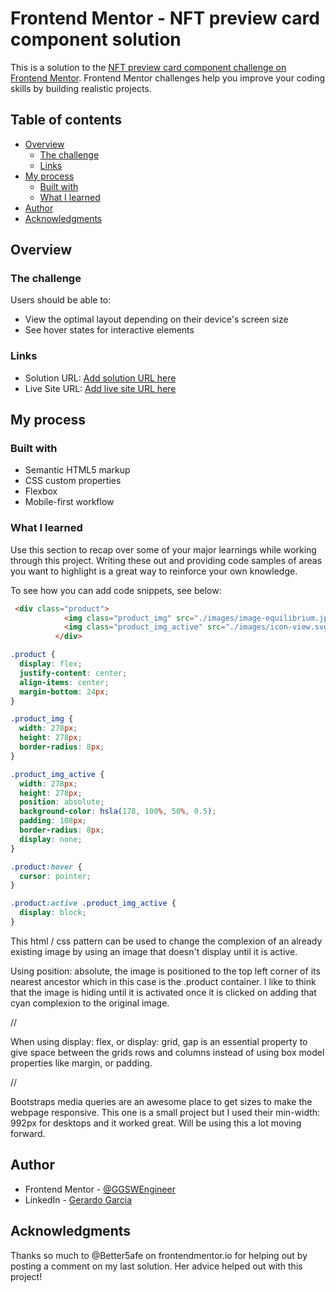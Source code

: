 # Frontend Mentor - NFT preview card component solution

This is a solution to the [NFT preview card component challenge on Frontend Mentor](https://www.frontendmentor.io/challenges/nft-preview-card-component-SbdUL_w0U). Frontend Mentor challenges help you improve your coding skills by building realistic projects. 

## Table of contents

- [Overview](#overview)
  - [The challenge](#the-challenge)
  - [Links](#links)
- [My process](#my-process)
  - [Built with](#built-with)
  - [What I learned](#what-i-learned)
- [Author](#author)
- [Acknowledgments](#acknowledgments)


## Overview

### The challenge

Users should be able to:

- View the optimal layout depending on their device's screen size
- See hover states for interactive elements


### Links

- Solution URL: [Add solution URL here](https://your-solution-url.com)
- Live Site URL: [Add live site URL here](https://your-live-site-url.com)

## My process

### Built with

- Semantic HTML5 markup
- CSS custom properties
- Flexbox
- Mobile-first workflow

### What I learned

Use this section to recap over some of your major learnings while working through this project. Writing these out and providing code samples of areas you want to highlight is a great way to reinforce your own knowledge.

To see how you can add code snippets, see below:

```html
 <div class="product">
            <img class="product_img" src="./images/image-equilibrium.jpg" alt="equilibrium cube">
            <img class="product_img_active" src="./images/icon-view.svg" alt="eye icon in the middle of the cube with cyan background color">
          </div>
```
```css
.product {
  display: flex;
  justify-content: center;
  align-items: center;
  margin-bottom: 24px;
}

.product_img {
  width: 278px;
  height: 278px;
  border-radius: 8px;
}

.product_img_active {
  width: 278px;
  height: 278px;
  position: absolute;
  background-color: hsla(178, 100%, 50%, 0.5);
  padding: 108px;
  border-radius: 8px;
  display: none;
}

.product:hover {
  cursor: pointer;
}

.product:active .product_img_active {
  display: block;
}
```
This html / css pattern can be used to change the complexion of an already existing image by using an image that doesn't display until it is active. 

Using position: absolute, the image is positioned to the top left corner of its nearest ancestor which in this case is the .product container. I like to think that the image is hiding until it is activated once it is clicked on adding that cyan complexion to the original image. 

// 

When using display: flex, or display: grid,  gap is an essential property to give space between the grids rows and columns instead of using box model properties like margin, or padding. 

//

Bootstraps media queries are an awesome place to get sizes to make the webpage responsive. This one is a small project but I used their min-width: 992px for desktops and it worked great. Will be using this a lot moving forward. 


## Author

- Frontend Mentor - [@GGSWEngineer](https://www.frontendmentor.io/profile/GGSWEngineer)
- LinkedIn - [Gerardo Garcia](www.linkedin.com/in/gerardo-garcia-19a794275)


## Acknowledgments

Thanks so much to @Better5afe on frontendmentor.io for helping out by posting a comment on my last solution. Her advice helped out with this project!
